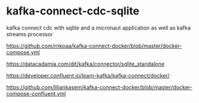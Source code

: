 # kafka-connect-cdc-sqlite
kafka connect cdc with sqlite and a micronaut application as well as kafka streams processor


https://github.com/rnkoaa/kafka-connect-docker/blob/master/docker-compose.yml

https://datacadamia.com/dit/kafka/connector/sqlite_standalone

https://developer.confluent.io/learn-kafka/kafka-connect/docker/

https://github.com/liliankasem/kafka-connect-docker/blob/master/docker-compose-confluent.yml
